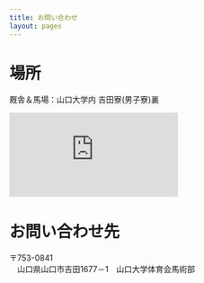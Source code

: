 ```yaml
---
title: お問い合わせ
layout: pages
---
```


# 場所
厩舎＆馬場：山口大学内 吉田寮(男子寮)裏
<iframe src="https://www.google.com/maps/embed?pb=!1m18!1m12!1m3!1d1948.622460239232!2d131.46847950822826!3d34.15015917530185!2m3!1f0!2f0!3f0!3m2!1i1024!2i768!4f13.1!3m3!1m2!1s0x0%3A0x0!2zMzTCsDA5JzA2LjMiTiAxMzHCsDI4JzA3LjQiRQ!5e0!3m2!1sja!2sjp!4v1585219146560!5m2!1sja!2sjp" frameborder="0" style="border:0;" allowfullscreen="" aria-hidden="false" tabindex="0" style="max-width: 935px;min-height: 300px;"></iframe>



# お問い合わせ先
〒753-0841<br>
　山口県山口市吉田1677－1　山口大学体育会馬術部
